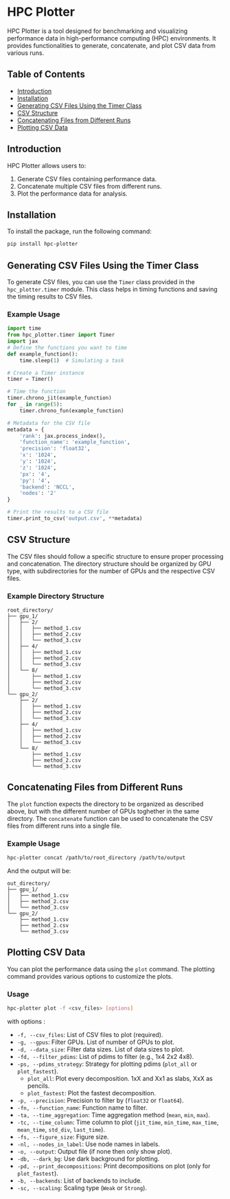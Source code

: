 # HPC Plotter

HPC Plotter is a tool designed for benchmarking and visualizing performance data in high-performance computing (HPC) environments. It provides functionalities to generate, concatenate, and plot CSV data from various runs.

## Table of Contents
- [Introduction](#introduction)
- [Installation](#installation)
- [Generating CSV Files Using the Timer Class](#generating-csv-files-using-the-timer-class)
- [CSV Structure](#csv-structure)
- [Concatenating Files from Different Runs](#concatenating-files-from-different-runs)
- [Plotting CSV Data](#plotting-csv-data)

## Introduction
HPC Plotter allows users to:
1. Generate CSV files containing performance data.
2. Concatenate multiple CSV files from different runs.
3. Plot the performance data for analysis.

## Installation

To install the package, run the following command:

```bash
pip install hpc-plotter
```
## Generating CSV Files Using the Timer Class

To generate CSV files, you can use the `Timer` class provided in the `hpc_plotter.timer` module. This class helps in timing functions and saving the timing results to CSV files.

### Example Usage

```python
import time
from hpc_plotter.timer import Timer
import jax
# Define the functions you want to time
def example_function():
    time.sleep(1)  # Simulating a task

# Create a Timer instance
timer = Timer()

# Time the function
timer.chrono_jit(example_function)
for _ in range(5):
    timer.chrono_fun(example_function)

# Metadata for the CSV file
metadata = {
    'rank': jax.process_index(),
    'function_name': 'example_function',
    'precision': 'float32',
    'x': '1024',
    'y': '1024',
    'z': '1024',
    'px': '4',
    'py': '4',
    'backend': 'NCCL',
    'nodes': '2'
}

# Print the results to a CSV file
timer.print_to_csv('output.csv', **metadata)
```

## CSV Structure

The CSV files should follow a specific structure to ensure proper processing and concatenation. The directory structure should be organized by GPU type, with subdirectories for the number of GPUs and the respective CSV files.


### Example Directory Structure

```
root_directory/
├── gpu_1/
│   ├── 2/
│   │   ├── method_1.csv
│   │   ├── method_2.csv
│   │   └── method_3.csv
│   ├── 4/
│   │   ├── method_1.csv
│   │   ├── method_2.csv
│   │   └── method_3.csv
│   └── 8/
│       ├── method_1.csv
│       ├── method_2.csv
│       └── method_3.csv
└── gpu_2/
    ├── 2/
    │   ├── method_1.csv
    │   ├── method_2.csv
    │   └── method_3.csv
    ├── 4/
    │   ├── method_1.csv
    │   ├── method_2.csv
    │   └── method_3.csv
    └── 8/
        ├── method_1.csv
        ├── method_2.csv
        └── method_3.csv
```

## Concatenating Files from Different Runs

The `plot` function expects the directory to be organized as described above, but with the different number of GPUs toghether in the same directory. The `concatenate` function can be used to concatenate the CSV files from different runs into a single file.

### Example Usage

```bash
hpc-plotter concat /path/to/root_directory /path/to/output
```

And the output will be:

```
out_directory/
├── gpu_1/
│   ├── method_1.csv
│   ├── method_2.csv
│   └── method_3.csv
└── gpu_2/
    ├── method_1.csv
    ├── method_2.csv
    └── method_3.csv
```



## Plotting CSV Data

You can plot the performance data using the `plot` command. The plotting command provides various options to customize the plots.

### Usage

```bash
hpc-plotter plot -f <csv_files> [options]
```

with options :


- `-f, --csv_files`: List of CSV files to plot (required).
- `-g, --gpus`: Filter GPUs. List of number of GPUs to plot.
- `-d, --data_size`: Filter data sizes. List of data sizes to plot.
- `-fd, --filter_pdims`: List of pdims to filter (e.g., 1x4 2x2 4x8).
- `-ps, --pdims_strategy`: Strategy for plotting pdims (`plot_all` or `plot_fastest`).
  - `plot_all`: Plot every decomposition. 1xX and Xx1 as slabs, XxX as pencils.
  - `plot_fastest`: Plot the fastest decomposition.
- `-p, --precision`: Precision to filter by (`float32` or `float64`).
- `-fn, --function_name`: Function name to filter.
- `-ta, --time_aggregation`: Time aggregation method (`mean`, `min`, `max`).
- `-tc, --time_column`: Time column to plot (`jit_time`, `min_time`, `max_time`, `mean_time`, `std_div`, `last_time`).
- `-fs, --figure_size`: Figure size.
- `-nl, --nodes_in_label`: Use node names in labels.
- `-o, --output`: Output file (if none then only show plot).
- `-db, --dark_bg`: Use dark background for plotting.
- `-pd, --print_decompositions`: Print decompositions on plot (only for `plot_fastest`).
- `-b, --backends`: List of backends to include.
- `-sc, --scaling`: Scaling type (`Weak` or `Strong`).
